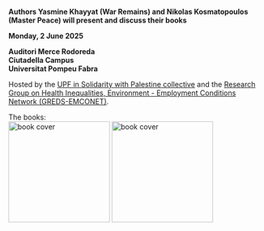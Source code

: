 **Authors Yasmine Khayyat (War Remains) and Nikolas Kosmatopoulos (Master Peace) will present and discuss their books**

**Monday, 2 June 2025**

**Auditori Merce Rodoreda**<br>
**Ciutadella Campus**<br>
**Universitat Pompeu Fabra**
 
Hosted by the [UPF in Solidarity with Palestine collective](https://upfxpalestina.github.io) and the [Research Group on Health Inequalities, Environment - Employment Conditions Network (GREDS-EMCONET)](https://www.upf.edu/web/greds-emconet).

The books:<br>
<a href="https://press.syr.edu/supressbooks/5574/war-remains/"><img src="https://press.syr.edu/cover/3874.jpg" alt="book cover" style="width:200px;"/></a>
<a href="https://www.pennpress.org/9781512826739/master-peace/"><img src="https://pennsylvania-press-us.imgix.net/covers/9781512826739.jpg?auto=format&w=298&dpr=2&q=20" alt="book cover" style="width:200px;"/></a>


<br>

<!--Descarrega't el cartell:<br>
<a href="xxx"><img src="xxx" alt="poster" style="width:200px;"/></a>-->
